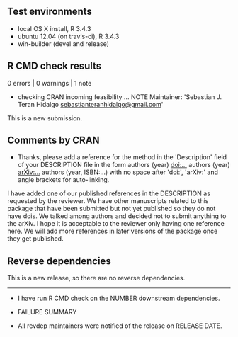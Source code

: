 ## Test environments
* local OS X install, R 3.4.3
* ubuntu 12.04 (on travis-ci), R 3.4.3
* win-builder (devel and release)

## R CMD check results

0 errors | 0 warnings | 1 note

* checking CRAN incoming feasibility ... NOTE
Maintainer: 'Sebastian J. Teran Hidalgo <sebastianteranhidalgo@gmail.com>'

This is a new submission.

## Comments by CRAN

* Thanks, please add a reference for the method in the 'Description' field of your DESCRIPTION file in    the form
  authors (year) <doi:...>
  authors (year) <arXiv:...>
  authors (year, ISBN:...)
  with no space after 'doi:', 'arXiv:' and angle brackets for auto-linking.

I have added one of our published references in the DESCRIPTION as requested by the reviewer. We have other manuscripts related to this package that have been submitted but not yet published so they do not have dois. We talked among authors and decided not to submit anything to the arXiv. I hope it is acceptable to the reviewer only having one reference here. We will add more references in later versions of the package once they get published.

## Reverse dependencies

This is a new release, so there are no reverse dependencies.

---

* I have run R CMD check on the NUMBER downstream dependencies.
  
* FAILURE SUMMARY

* All revdep maintainers were notified of the release on RELEASE DATE.
